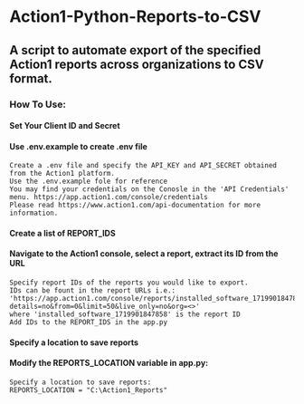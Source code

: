 # Action1-Python-Reports-to-CSV
## A script to automate export of the specified Action1 reports across organizations to CSV format.

### How To Use:

#### Set Your Client ID and Secret

#### Use .env.example to create .env file 
~~~
Create a .env file and specify the API_KEY and API_SECRET obtained from the Action1 platform.
Use the .env.example fole for reference
You may find your credentials on the Conosle in the 'API Credentials' menu. https://app.action1.com/console/credentials
Please read https://www.action1.com/api-documentation for more information.
~~~

#### Create a list of REPORT_IDS

#### Navigate to the Action1 console, select a report, extract its ID from the URL
~~~ 
Specify report IDs of the reports you would like to export.
IDs can be fount in the report URLs i.e.: 'https://app.action1.com/console/reports/installed_software_1719901847858/summary?details=no&from=0&limit=50&live_only=no&org=<>'
where 'installed_software_1719901847858' is the report ID
Add IDs to the REPORT_IDS in the app.py
~~~

#### Specify a location to save reports
#### Modify the REPORTS_LOCATION variable in app.py:
~~~
Specify a location to save reports:
REPORTS_LOCATION = "C:\Action1_Reports"
~~~

